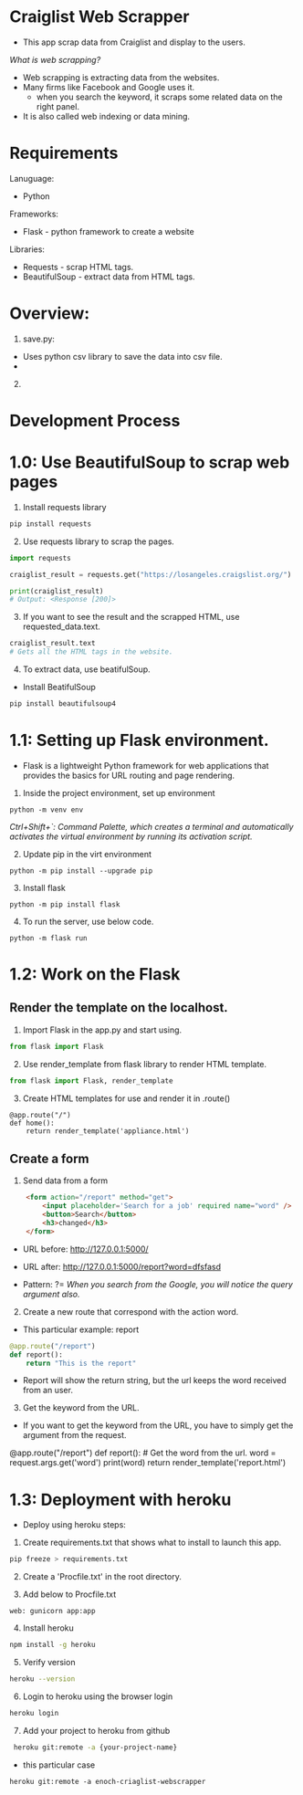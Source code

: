 # Craiglist Web Scrapper

- This app scrap data from Craiglist and display to the users. 

*What is web scrapping?*
- Web scrapping is extracting data from the websites. 
- Many firms like Facebook and Google uses it. 
    - when you search the keyword, it scraps some related data on the right panel. 
- It is also called web indexing or data mining. 


# Requirements

Lanuguage:
- Python

Frameworks:
- Flask - python framework to create a website


Libraries:
- Requests - scrap HTML tags.
- BeautifulSoup - extract data from HTML tags.


# Overview:

1. save.py: 
- Uses python csv library to save the data into csv file.
- 

2. 

# Development Process

# 1.0: Use BeautifulSoup to scrap web pages

1. Install requests library

```py
pip install requests
```

2. Use requests library to scrap the pages.

```py
import requests

craiglist_result = requests.get("https://losangeles.craigslist.org/")

print(craiglist_result)
# Output: <Response [200]>
```

3. If you want to see the result and the scrapped HTML, use requested_data.text. 

```py
craiglist_result.text
# Gets all the HTML tags in the website. 
```

4. To extract data, use beatifulSoup. 

- Install BeatifulSoup
```py
pip install beautifulsoup4
```

# 1.1: Setting up Flask environment. 

- Flask is a lightweight Python framework for web applications that provides the basics for URL routing and page rendering.


1. Inside the project environment, set up environment

```shell
python -m venv env
```

*Ctrl+Shift+`: Command Palette, which creates a terminal and automatically activates the virtual environment by running its activation script.*

2. Update pip in the virt environment
```shell
python -m pip install --upgrade pip
```

3. Install flask
```shell
python -m pip install flask
```

4. To run the server, use below code.
```shell
python -m flask run
```

# 1.2: Work on the Flask


## Render the template on the localhost.
1. Import Flask in the app.py and start using.

```py
from flask import Flask
```

2. Use render_template from flask library to render HTML template. 

```py
from flask import Flask, render_template
```

3. Create HTML templates for use and render it in .route()
```
@app.route("/")
def home():
    return render_template('appliance.html')

```

## Create a form

1. Send data from a form

```html
    <form action="/report" method="get">
        <input placeholder='Search for a job' required name="word" />
        <button>Search</button>
        <h3>changed</h3>
    </form>
```
- URL before: http://127.0.0.1:5000/
- URL after: http://127.0.0.1:5000/report?word=dfsfasd

- Pattern: <action word>?<name>=<query argument>
*When you search from the Google, you will notice the query argument also.*

2. Create a new route that correspond with the action word. 
- This particular example: report
```py
@app.route("/report")
def report():
    return "This is the report"

```
- Report will show the return string, but the url keeps the word received from an user. 

3. Get the keyword from the URL. 

- If you want to get the keyword from the URL, you have to simply get the argument from the request. 

@app.route("/report")
def report():
    # Get the word from the url.
    word = request.args.get('word')
    print(word)
    return render_template('report.html')



# 1.3: Deployment with heroku

- Deploy using heroku steps:

1. Create requirements.txt that shows what to install to launch this app. 
```py
pip freeze > requirements.txt
```

2. Create a 'Procfile.txt' in the root directory.

3. Add below to Procfile.txt
```
web: gunicorn app:app
```

4. Install heroku

```bash
npm install -g heroku
```

5. Verify version

```bash
heroku --version
```

6. Login to heroku using the browser login
```bash
heroku login
```

7. Add your project to heroku from github

```bash
 heroku git:remote -a {your-project-name}
```
- this particular case
```
heroku git:remote -a enoch-criaglist-webscrapper

```